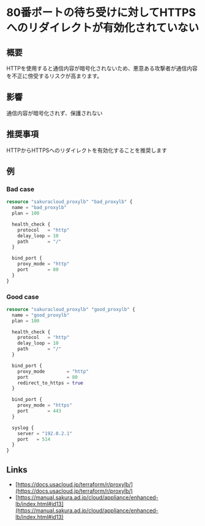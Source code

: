 # 80番ポートの待ち受けに対してHTTPSへのリダイレクトが有効化されていない

## 概要
HTTPを使用すると通信内容が暗号化されないため、悪意ある攻撃者が通信内容を不正に傍受するリスクが高まります。

## 影響
通信内容が暗号化されず、保護されない

## 推奨事項
HTTPからHTTPSへのリダイレクトを有効化することを推奨します

## 例
### Bad case
```terraform
resource "sakuracloud_proxylb" "bad_proxylb" {
  name = "bad_proxylb"
  plan = 100

  health_check {
    protocol   = "http"
    delay_loop = 10
    path       = "/"
  }

  bind_port {
    proxy_mode = "http"
    port       = 80
  }
}
```

### Good case
```terraform
resource "sakuracloud_proxylb" "good_proxylb" {
  name = "good_proxylb"
  plan = 100

  health_check {
    protocol   = "http"
    delay_loop = 10
    path       = "/"
  }

  bind_port {
    proxy_mode        = "http"
    port              = 80
    redirect_to_https = true
  }

  bind_port {
    proxy_mode = "https"
    port       = 443
  }

  syslog {
    server = "192.0.2.1"
    port   = 514
  }
}
```

## Links
- [https://docs.usacloud.jp/terraform/r/proxylb/](https://docs.usacloud.jp/terraform/r/proxylb/)
- [https://manual.sakura.ad.jp/cloud/appliance/enhanced-lb/index.html#id13](https://manual.sakura.ad.jp/cloud/appliance/enhanced-lb/index.html#id13)
